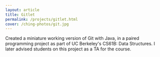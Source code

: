 ```yaml
---
layout: article
title: Gitlet
permalink: /projects/gitlet.html
cover: /ching-photos/git.jpg
---
```


Created a miniature working version of Git with Java, in a paired programming project as part of UC Berkeley's CS61B: Data Structures. I later advised students on this project as a TA for the course.

<!--more-->


